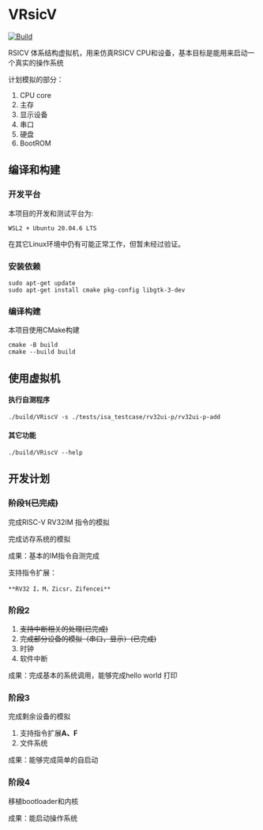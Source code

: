 # VRsicV

[![Build](https://github.com/jackkyyang/VRiscV/actions/workflows/build.yml/badge.svg)](https://github.com/jackkyyang/VRiscV/actions/workflows/build.yml)

RSICV 体系结构虚拟机，用来仿真RSICV CPU和设备，基本目标是能用来启动一个真实的操作系统

计划模拟的部分：

1. CPU core
2. 主存
3. 显示设备
4. 串口
5. 硬盘
6. BootROM

## 编译和构建

### 开发平台

本项目的开发和测试平台为:

`WSL2 + Ubuntu 20.04.6 LTS`

在其它Linux环境中仍有可能正常工作，但暂未经过验证。

### 安装依赖

```
sudo apt-get update
sudo apt-get install cmake pkg-config libgtk-3-dev
```

### 编译构建

本项目使用CMake构建

```
cmake -B build
cmake --build build
```

## 使用虚拟机

#### 执行自测程序

```
./build/VRiscV -s ./tests/isa_testcase/rv32ui-p/rv32ui-p-add
```

#### 其它功能

```
./build/VRiscV --help
```

## 开发计划

### ~~阶段1(已完成)~~

完成RISC-V RV32IM 指令的模拟

完成访存系统的模拟

成果：基本的IM指令自测完成

支持指令扩展：

    **RV32 I，M，Zicsr，Zifencei**

### 阶段2

1. ~~支持中断相关的处理(已完成)~~
2. ~~完成部分设备的模拟（串口，显示）(已完成)~~
3. 时钟
4. 软件中断

成果：完成基本的系统调用，能够完成hello world 打印

### 阶段3

完成剩余设备的模拟

1. 支持指令扩展**A、F**
2. 文件系统

成果：能够完成简单的自启动

### 阶段4

移植bootloader和内核

成果：能启动操作系统
